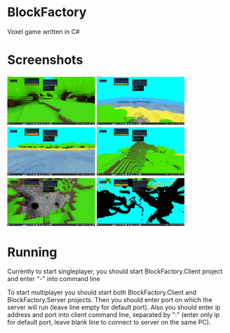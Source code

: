 # BlockFactory
Voxel game written in C#
# Screenshots

<p>
<img src="/Screenshots/Forest.png?raw=true" width="200px" alt="Forest"/>
<img src="/Screenshots/Ocean.png?raw=true" width="200px" alt="Ocean"/>
<img src="/Screenshots/Beach.png?raw=true" width="200px" alt="Beach"/>
<img src="/Screenshots/Mountain.png?raw=true" width="200px" alt="Mountain"/>
<img src="/Screenshots/CaveEntrance.png?raw=true" width="200px" alt="CaveEntrance"/>
<img src="/Screenshots/Underground.png?raw=true" width="200px" alt="Underground"/>
</p>

# Running
Currently to start singleplayer, you should start BlockFactory.Client project and enter "-" into command line

To start multiplayer you should start both BlockFactory.Client and BlockFactory.Server projects. Then you should enter
port on which the server will run (leave line empty for default port). Also you should enter ip address and port into
client command line, separated by ":" (enter only ip for default port, leave blank line to connect to server on the same
PC).